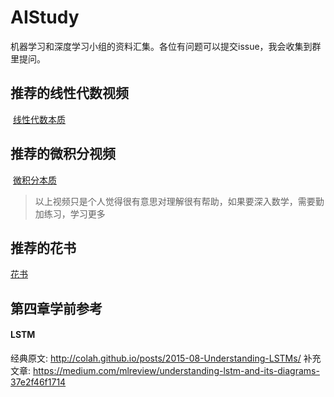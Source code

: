 # AIStudy
机器学习和深度学习小组的资料汇集。各位有问题可以提交issue，我会收集到群里提问。

## 推荐的线性代数视频
  [线性代数本质](https://space.bilibili.com/88461692/#!/channel/detail?cid=9450)

## 推荐的微积分视频
  [微积分本质](https://space.bilibili.com/88461692/#!/channel/detail?cid=13407)

> 以上视频只是个人觉得很有意思对理解很有帮助，如果要深入数学，需要勤加练习，学习更多

## 推荐的花书
  [花书](https://github.com/exacity/deeplearningbook-chinese)


## 第四章学前参考
#### LSTM 
经典原文: http://colah.github.io/posts/2015-08-Understanding-LSTMs/
补充文章: https://medium.com/mlreview/understanding-lstm-and-its-diagrams-37e2f46f1714

